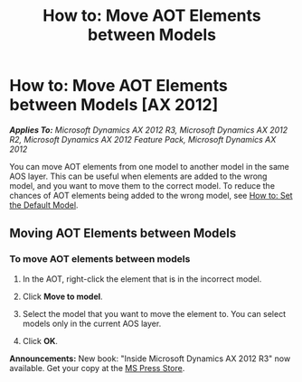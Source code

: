 ﻿---
title: 'How to: Move AOT Elements between Models'
TOCTitle: 'How to: Move AOT Elements between Models'
ms:assetid: b1d17f9b-6b7c-4657-88c1-7e4f42fe3578
ms:mtpsurl: https://msdn.microsoft.com/en-us/library/Hh404130(v=AX.60)
ms:contentKeyID: 36956798
ms.date: 05/18/2015
mtps_version: v=AX.60
---

# How to: Move AOT Elements between Models [AX 2012]


_**Applies To:** Microsoft Dynamics AX 2012 R3, Microsoft Dynamics AX 2012 R2, Microsoft Dynamics AX 2012 Feature Pack, Microsoft Dynamics AX 2012_

You can move AOT elements from one model to another model in the same AOS layer. This can be useful when elements are added to the wrong model, and you want to move them to the correct model. To reduce the chances of AOT elements being added to the wrong model, see [How to: Set the Default Model](how-to-set-the-default-model.md).

## Moving AOT Elements between Models

### To move AOT elements between models

1.  In the AOT, right-click the element that is in the incorrect model.

2.  Click **Move to model**.

3.  Select the model that you want to move the element to. You can select models only in the current AOS layer.

4.  Click **OK**.

  
**Announcements:** New book: "Inside Microsoft Dynamics AX 2012 R3" now available. Get your copy at the [MS Press Store](https://www.microsoftpressstore.com/store/inside-microsoft-dynamics-ax-2012-r3-9780735685109).

